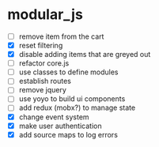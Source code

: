 # modular_js

+ [ ] remove item from the cart
+ [x] reset filtering
+ [x] disable adding items that are greyed out
+ [ ] refactor core.js
+ [ ] use classes to define modules
+ [ ] establish routes
+ [ ] remove jquery
+ [ ] use yoyo to build ui components
+ [ ] add redux (mobx?) to manage state
+ [x] change event system
+ [x] make user authentication
+ [x] add source maps to log errors